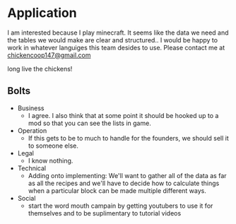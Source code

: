 # Application

I am interested because I play minecraft. It seems like the data we need and the tables we would make are clear and structured.. I would be happy to work in whatever languiges this team desides to use. Please contact me at chickencoop147@gmail.com

long live the chickens!

## Bolts
- Business
   - I agree. I also think that at some point it should be hooked up to a mod so that you can see the lists in game.
- Operation
   - If this gets to be to much to handle for the founders, we should sell it to someone else.
- Legal
   - I know nothing.
- Technical
   - Adding onto implementing: We'll want to gather all of the data as far as all the recipes and we'll have to decide how to calculate things when a particular block can be made multiple different ways.
- Social
   - start the word mouth campain by getting youtubers to use it for themselves and to be suplimentary to tutorial videos
